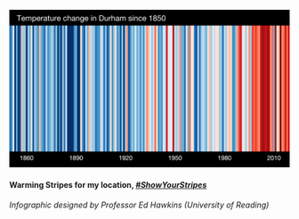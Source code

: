 ![Warming Stripes for Durham](https://github.com/Christovis/christovis/blob/master/profile-media/_stripes_EUROPE-United_Kingdom-Durham-1850-2019-MO-withlabels.png?raw=true)

#### Warming Stripes for my location, [*#ShowYourStripes*](https://showyourstripes.info/)

###### Infographic designed by Professor Ed Hawkins (University of Reading)

